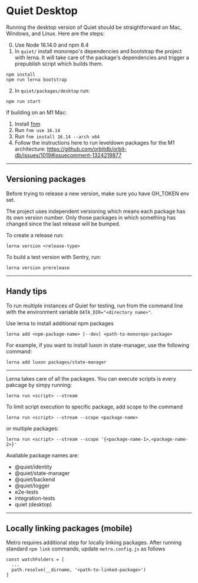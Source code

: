 # Quiet Desktop

Running the desktop version of Quiet should be straightforward on Mac, Windows, and Linux. Here are the steps:

0. Use Node 16.14.0 and npm 8.4
1. In `quiet/` install monorepo's dependencies and bootstrap the project with lerna. It will take care of the package's dependencies and trigger a prepublish script which builds them.

```
npm install
npm run lerna bootstrap
```

2. In `quiet/packages/desktop` run: 

```
npm run start
```

If building on an M1 Mac:
1. Install [fnm](https://github.com/Schniz/fnm) 
2. Run `fnm use 16.14`
3. Run `fnm install 16.14 --arch x64`
4. Follow the instructions here to run leveldown packages for the M1 architecture: https://github.com/orbitdb/orbit-db/issues/1019#issuecomment-1324219877

----

## Versioning packages

Before trying to release a new version, make sure you have GH_TOKEN env set.

The project uses independent versioning which means each package has its own version number. Only those packages in which something has changed since the last release will be bumped.

To create a release run:

```
lerna version <release-type>
```

To build a test version with Sentry, run:

```
lerna version prerelease
```

----

## Handy tips

To run multiple instances of Quiet for testing, run from the command line with the environment variable `DATA_DIR="<directory name>"`. 

Use lerna to install additional npm packages

```
lerna add <npm-package-name> [--dev] <path-to-monorepo-package>
```

For example, if you want to install luxon in state-manager, use the following command:

```
lerna add luxon packages/state-manager
```

----

Lerna takes care of all the packages. You can execute scripts is every pakcage by simpy running:

```
lerna run <script> --stream
```

To limit script execution to specific package, add scope to the command

```
lerna run <script> --stream --scope <package-name>
```

or multiple packages:

```
lerna run <script> --stream --scope '{<package-name-1>,<package-name-2>}'
```

Available package names are:
- @quiet/identity
- @quiet/state-manager
- @quiet/backend
- @quiet/logger
- e2e-tests
- integration-tests
- quiet (desktop)

----

## Locally linking packages (mobile)

Metro requires additional step for locally linking packages. After running standard ```npm link``` commands, update ```metro.config.js``` as follows

```
const watchFolders = [
  ...
  path.resolve(__dirname, '<path-to-linked-package>')
]
```
